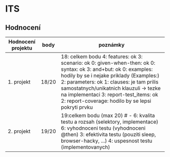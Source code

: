 # ITS

## Hodnocení

| Hodnocení projektu | body  | poznámky                                                                                                                                                                                                                                                                                                                                        |
|--------------------|-------|-------------------------------------------------------------------------------------------------------------------------------------------------------------------------------------------------------------------------------------------------------------------------------------------------------------------------------------------------|
| 1. projekt         | 18/20 | 18: celkem bodu 4: features: ok 3: scenario: ok 0: given-when-then: ok 0: syntax: ok 3: and+but: ok 0: examples: hodily by se i nejake priklady (Examples:) 2: parameters: ok 1: clauses: je tam prilis samostatnych/unikatnich klauzuli -> tezke na implementaci 3: report-test_items: ok 2: report-coverage: hodilo by se lepsi pokryti prvku |
| 2. projekt         | 19/20 | 19:celkem bodu (max 20) # - 6: kvalita testu a rozsah (selektory, implementace) 6: vyhodnoceni testu (vyhodnoceni @then) 3: efektivita testu (pouziti sleep, browser-hacky, ...) 4: uspesnost testu (implementovanych) |

